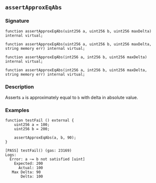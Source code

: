 ## `assertApproxEqAbs`

### Signature

```solidity
function assertApproxEqAbs(uint256 a, uint256 b, uint256 maxDelta) internal virtual;
```

```solidity
function assertApproxEqAbs(uint256 a, uint256 b, uint256 maxDelta, string memory err) internal virtual;
```

```solidity
function assertApproxEqAbs(int256 a, int256 b, uint256 maxDelta) internal virtual;
```

```solidity
function assertApproxEqAbs(int256 a, int256 b, uint256 maxDelta, string memory err) internal virtual;
```

### Description

Asserts `a` is approximately equal to `b` with delta in absolute value.

### Examples

```solidity
function testFail () external {
    uint256 a = 100;
    uint256 b = 200;

    assertApproxEqAbs(a, b, 90);
}
```

```ignore
[PASS] testFail() (gas: 23169)
Logs:
  Error: a ~= b not satisfied [uint]
    Expected: 200
      Actual: 100
   Max Delta: 90
       Delta: 100
```